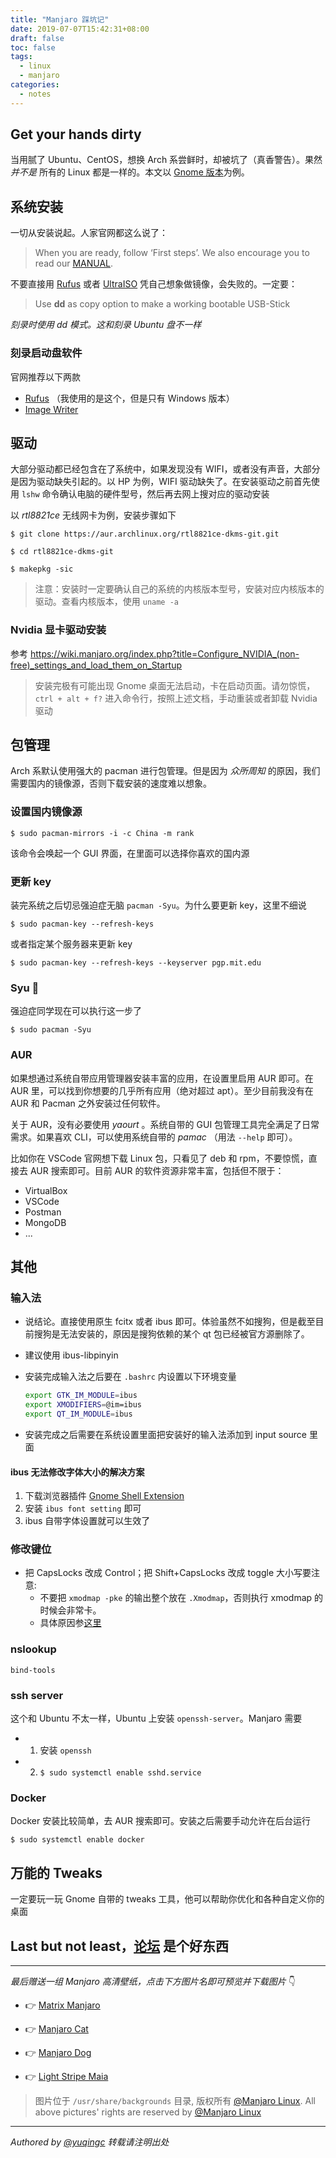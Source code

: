 ```yaml
---
title: "Manjaro 踩坑记"
date: 2019-07-07T15:42:31+08:00
draft: false
toc: false
tags:
  - linux
  - manjaro
categories:
  - notes
---
```


## Get your hands dirty

当用腻了 Ubuntu、CentOS，想换 Arch 系尝鲜时，却被坑了（真香警告）。果然 *并不是* 所有的 Linux 都是一样的。本文以 [Gnome 版本](https://manjaro.org/download/gnome/)为例。


## 系统安装

一切从安装说起。人家官网都这么说了：

> When you are ready, follow ‘First steps’. We also encourage you to read our [MANUAL](https://manjaro.org/support/userguide/).

不要直接用 [Rufus](https://rufus.ie/) 或者 [UltraISO](https://cn.ultraiso.net/) 凭自己想象做镜像，会失败的。一定要：

> Use **dd** as copy option to make a working bootable USB-Stick

*刻录时使用 dd 模式。这和刻录 Ubuntu 盘不一样*

### 刻录启动盘软件

官网推荐以下两款

- [Rufus](https://rufus.ie/) （我使用的是这个，但是只有 Windows 版本）
- [Image Writer](https://launchpad.net/win32-image-writer/)

## 驱动

大部分驱动都已经包含在了系统中，如果发现没有 WIFI，或者没有声音，大部分是因为驱动缺失引起的。以 HP 为例，WIFI 驱动缺失了。在安装驱动之前首先使用 `lshw` 命令确认电脑的硬件型号，然后再去网上搜对应的驱动安装

以 *rtl8821ce* 无线网卡为例，安装步骤如下

```
$ git clone https://aur.archlinux.org/rtl8821ce-dkms-git.git

$ cd rtl8821ce-dkms-git

$ makepkg -sic
```

> 注意：安装时一定要确认自己的系统的内核版本型号，安装对应内核版本的驱动。查看内核版本，使用 `uname -a`

### Nvidia 显卡驱动安装

参考 https://wiki.manjaro.org/index.php?title=Configure_NVIDIA_(non-free)_settings_and_load_them_on_Startup

> 安装完极有可能出现 Gnome 桌面无法启动，卡在启动页面。请勿惊慌，`ctrl + alt + f?` 进入命令行，按照上述文档，手动重装或者卸载 Nvidia 驱动

## 包管理

Arch 系默认使用强大的 pacman 进行包管理。但是因为 *众所周知* 的原因，我们需要国内的镜像源，否则下载安装的速度难以想象。

### 设置国内镜像源

```
$ sudo pacman-mirrors -i -c China -m rank
```

该命令会唤起一个 GUI 界面，在里面可以选择你喜欢的国内源

### 更新 key

装完系统之后切忌强迫症无脑 `pacman -Syu`。为什么要更新 key，这里不细说

```
$ sudo pacman-key --refresh-keys
```

或者指定某个服务器来更新 key

```
$ sudo pacman-key --refresh-keys --keyserver pgp.mit.edu
```

### Syu 🤣

强迫症同学现在可以执行这一步了

```
$ sudo pacman -Syu
```

### AUR

如果想通过系统自带应用管理器安装丰富的应用，在设置里启用 AUR 即可。在 AUR 里，可以找到你想要的几乎所有应用（绝对超过 apt）。至少目前我没有在 AUR 和 Pacman 之外安装过任何软件。

关于 AUR，没有必要使用 *yaourt* 。系统自带的 GUI 包管理工具完全满足了日常需求。如果喜欢 CLI，可以使用系统自带的 *pamac* （用法 `--help` 即可）。

比如你在 VSCode 官网想下载 Linux 包，只看见了 deb 和 rpm，不要惊慌，直接去 AUR 搜索即可。目前 AUR 的软件资源非常丰富，包括但不限于：

- VirtualBox
- VSCode
- Postman
- MongoDB
- ...

## 其他

### 输入法

- 说结论。直接使用原生 fcitx 或者 ibus 即可。体验虽然不如搜狗，但是截至目前搜狗是无法安装的，原因是搜狗依赖的某个 qt 包已经被官方源删除了。
- 建议使用 ibus-libpinyin
- 安装完成输入法之后要在 `.bashrc` 内设置以下环境变量

  ```bash
  export GTK_IM_MODULE=ibus
  export XMODIFIERS=@im=ibus
  export QT_IM_MODULE=ibus
  ```
- 安装完成之后需要在系统设置里面把安装好的输入法添加到 input source 里面

#### ibus 无法修改字体大小的解决方案

1. 下载浏览器插件 [Gnome Shell Extension](https://extensions.gnome.org/extension/1121/ibus-font-setting/)
2. 安装 `ibus font setting` 即可
3. ibus 自带字体设置就可以生效了

### 修改键位

- 把 CapsLocks 改成 Control；把 Shift+CapsLocks 改成 toggle 大小写要注意:
  - 不要把 `xmodmap -pke` 的输出整个放在 `.Xmodmap`，否则执行 xmodmap 的时候会非常卡。
  - 具体原因参[这里](https://unix.stackexchange.com/questions/94336/xmodmap-hanging-the-system-for-20-secs-and-not-sticking/390198#390198)

### nslookup

```
bind-tools
```

### ssh server

这个和 Ubuntu 不太一样，Ubuntu 上安装 `openssh-server`。Manjaro 需要

- 1. 安装 `openssh`
- 2. `$ sudo systemctl enable sshd.service`

### Docker

Docker 安装比较简单，去 AUR 搜索即可。安装之后需要手动允许在后台运行

```
$ sudo systemctl enable docker
```

## 万能的 Tweaks

一定要玩一玩 Gnome 自带的 tweaks 工具，他可以帮助你优化和各种自定义你的桌面

## Last but not least，[论坛](https://forum.manjaro.org/) 是个好东西

---

*最后赠送一组 Manjaro 高清壁纸，点击下方图片名即可预览并下载图片* 👇

- 👉 <a style="text-align: center" target="_blank" href="/images/manjaro/matrix-manjaro.jpg">Matrix Manjaro</a>

- 👉 <a style="text-align: center" target="_blank" href="/images/manjaro/manjaro-cat.jpg">Manjaro Cat</a>

- 👉 <a style="text-align: center" target="_blank" href="/images/manjaro/manjaro-dog.jpg">Manjaro Dog</a>

- 👉 <a style="text-align: center" target="_blank" href="/images/manjaro/light-stripe-maia.jpg">Light Stripe Maia</a>

> 图片位于 `/usr/share/backgrounds` 目录, 版权所有 [@Manjaro Linux](https://manjaro.org/). All above pictures' rights are reserved by [@Manjaro Linux](https://manjaro.org/)


---
*Authored by <a target="_blank" href="https://github.com/yuqingc">@yuqingc</a> 转载请注明出处*
